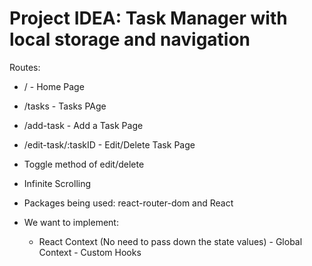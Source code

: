 # Project IDEA: Task Manager with local storage and navigation 

Routes: 
- / - Home Page
- /tasks - Tasks PAge
- /add-task - Add a Task Page
- /edit-task/:taskID - Edit/Delete Task Page

- Toggle method of edit/delete 
- Infinite Scrolling 

- Packages being used: react-router-dom and React

- We want to implement: 
  - React Context (No need to pass down the state values)
        - Global Context
        - Custom Hooks
